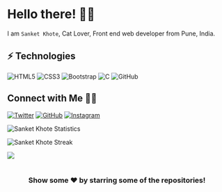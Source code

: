 # Hello there! 👋🏻

I am `Sanket Khote`, Cat Lover, Front end web developer from Pune, India. 


## ⚡ Technologies

![HTML5](https://img.shields.io/badge/-HTML5-E34F26?style=flat-square&logo=html5&logoColor=white)
![CSS3](https://img.shields.io/badge/-CSS3-1572B6?style=flat-square&logo=css3)
![Bootstrap](https://img.shields.io/badge/-Bootstrap-563D7C?style=flat-square&logo=bootstrap)
![C](https://img.shields.io/badge/-C-black?style=flat-square&logo=C)
![GitHub](https://img.shields.io/badge/-GitHub-181717?style=flat-square&logo=github)


## Connect with Me 🤝🏻

[![Twitter](https://img.shields.io/badge/Twitter-sanketkhote99-blue)](https://twitter.com/sanketkhote99) [![GitHub](https://img.shields.io/badge/Github-sanketkhote99-blue)](https://github.com/sanketkhote99) [![Instagram](https://img.shields.io/badge/Instagram-sanket.khote-red)](https://instagram.com/sanket.khote)

![Sanket Khote Statistics](https://github-readme-stats.vercel.app/api?username=sanketkhote99&show_icons=true)

![Sanket Khote Streak](https://github-readme-streak-stats.herokuapp.com/?user=sanketkhote99)

<a href="https://github.com/sanketkhote99/c-programs" target="_blank">
  <img align="center" src="https://github-readme-stats.vercel.app/api/pin/?username=sanketkhote99&repo=c-programs&theme=dracula" />
</a>


<div align="center">
</br>

### Show some ❤️ by starring some of the repositories!
</div>